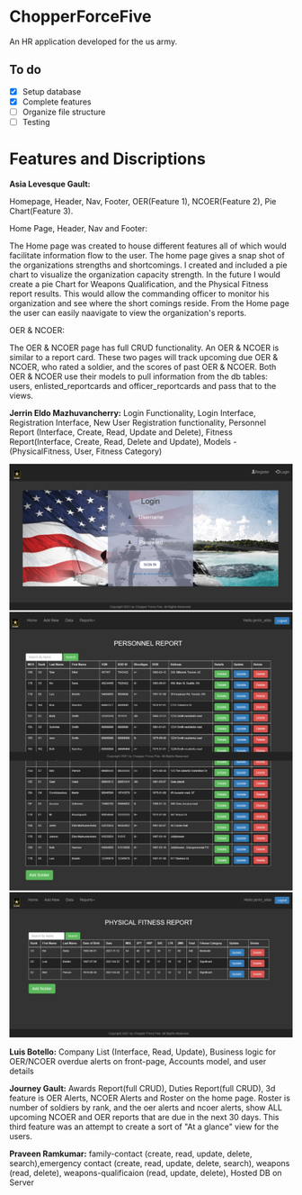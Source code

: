 

# ChopperForceFive
An HR application developed for the us army.
## To do
- [x] Setup database
- [x] Complete features
- [ ] Organize file structure
- [ ] Testing

#
# Features and Discriptions

**Asia Levesque Gault:** 

Homepage, Header, Nav, Footer, OER(Feature 1), NCOER(Feature 2), Pie Chart(Feature 3).

Home Page, Header, Nav and Footer:

The Home page was created to house different features all of which would facilitate information flow to the user. The home page gives a snap shot of the organizations strengths and shortcomings. I created and included a pie chart to visualize the organization capacity strength. In the future I would create a pie Chart for Weapons Qualification, and the Physical Fitness report results. This would allow the commanding officer to monitor his organization and see where the short comings reside. From the Home page the user can easily naavigate to view the organization's reports.  

OER & NCOER: 

The OER & NCOER page has full CRUD functionality. An OER & NCOER is similar to a report card. These two pages will track upcoming due OER & NCOER, who rated a soldier, and the scores of past OER & NCOER. Both OER & NCOER use their models to pull information from the db tables: users, enlisted_reportcards and officer_reportcards and pass that to the views. 



**Jerrin Eldo Mazhuvancherry:** Login Functionality, Login Interface, Registration Interface, New User Registration functionality, Personnel Report (Interface, Create, Read, Update and Delete), Fitness Report(Interface, Create, Read, Delete and Update), Models - (PhysicalFitness, User, Fitness Category)

![LoginPage](./Images/LoginPage.png)
![PersonnelReportPage](./Images/PersonnelReportPage.png)
![PhysicalFitnessReportPage](./Images/PhysicalFitnessReport.png)



**Luis Botello:** Company List (Interface, Read, Update), Business logic for OER/NCOER overdue alerts on front-page, Accounts model, and user details

**Journey Gault:** Awards Report(full CRUD), Duties Report(full CRUD), 3d feature is  OER Alerts, NCOER Alerts and Roster on the home page. Roster is number of soldiers by rank, and the oer alerts and ncoer alerts, show ALL upcoming NCOER and OER reports that are due in the next 30 days. This third feature was an attempt to create a sort of "At a glance" view for the users.

**Praveen Ramkumar:** family-contact (create, read, update, delete, search),emergency contact (create, read, update, delete, search), weapons (read, delete), weapons-qualificaion (read, update, delete), Hosted DB on Server

